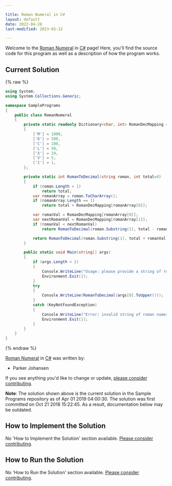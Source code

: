 ```yaml
---

title: Roman Numeral in C#
layout: default
date: 2022-04-28
last-modified: 2023-03-12

---
```


Welcome to the [Roman Numeral](https://sampleprograms.io/projects/roman-numeral) in [C#](https://sampleprograms.io/languages/c-sharp) page! Here, you'll find the source code for this program as well as a description of how the program works.

## Current Solution

{% raw %}

```c#
using System;
using System.Collections.Generic;

namespace SamplePrograms
{
    public class RomanNumeral
    {
        private static readonly Dictionary<char, int> RomanDecMapping = new Dictionary<char, int>()
        {
            ['M'] = 1000,
            ['D'] = 500,
            ['C'] = 100,
            ['L'] = 50,
            ['X'] = 10,
            ['V'] = 5,
            ['I'] = 1,
        };

        private static int RomanToDecimal(string roman, int total=0)
        {
            if (roman.Length < 1)
                return total;
            var romanArray = roman.ToCharArray();
            if (romanArray.Length == 1)
                return total + RomanDecMapping[romanArray[0]];

            var romanVal = RomanDecMapping[romanArray[0]];
            var nextRomanVal = RomanDecMapping[romanArray[1]];
            if (romanVal < nextRomanVal)
                return RomanToDecimal(roman.Substring(1), total - romanVal);

            return RomanToDecimal(roman.Substring(1), total + romanVal);
        }

        public static void Main(string[] args)
        {
            if (args.Length < 1)
            {
                Console.WriteLine("Usage: please provide a string of roman numerals");
                Environment.Exit(1);
            }
            try
            {
                Console.WriteLine(RomanToDecimal(args[0].ToUpper()));
            }
            catch (KeyNotFoundException)
            {
                Console.WriteLine("Error: invalid string of roman numerals");
                Environment.Exit(1);
            }
        }
    }
}
```

{% endraw %}

[Roman Numeral](https://sampleprograms.io/projects/roman-numeral) in [C#](https://sampleprograms.io/languages/c-sharp) was written by:

- Parker Johansen

If you see anything you'd like to change or update, [please consider contributing](https://github.com/TheRenegadeCoder/sample-programs).

**Note**: The solution shown above is the current solution in the Sample Programs repository as of Apr 01 2019 04:00:30. The solution was first committed on Oct 21 2018 15:22:45. As a result, documentation below may be outdated.

## How to Implement the Solution

No 'How to Implement the Solution' section available. [Please consider contributing](https://github.com/TheRenegadeCoder/sample-programs-website).

## How to Run the Solution

No 'How to Run the Solution' section available. [Please consider contributing](https://github.com/TheRenegadeCoder/sample-programs-website).